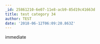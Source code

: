 ```yaml
---
_id: 25861210-6e07-11e8-acb9-85d19c41663d
title: test category 34
author: TEST
date: '2018-06-12T06:09:20.863Z'
---
```

immediate
